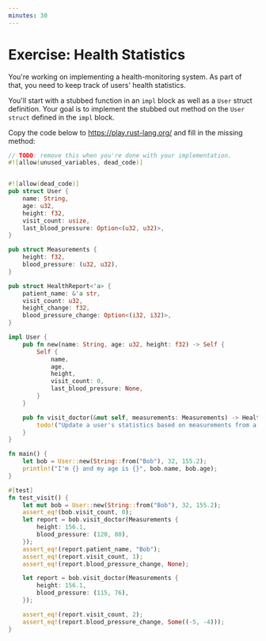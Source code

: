 ```yaml
---
minutes: 30
---
```


# Exercise: Health Statistics

You're working on implementing a health-monitoring system. As part of that, you
need to keep track of users' health statistics.

You'll start with a stubbed function in an `impl` block as well as a `User`
struct definition. Your goal is to implement the stubbed out method on the
`User` `struct` defined in the `impl` block.

Copy the code below to <https://play.rust-lang.org/> and fill in the missing
method:

```rust
// TODO: remove this when you're done with your implementation.
#![allow(unused_variables, dead_code)]


#![allow(dead_code)]
pub struct User {
    name: String,
    age: u32,
    height: f32,
    visit_count: usize,
    last_blood_pressure: Option<(u32, u32)>,
}

pub struct Measurements {
    height: f32,
    blood_pressure: (u32, u32),
}

pub struct HealthReport<'a> {
    patient_name: &'a str,
    visit_count: u32,
    height_change: f32,
    blood_pressure_change: Option<(i32, i32)>,
}

impl User {
    pub fn new(name: String, age: u32, height: f32) -> Self {
        Self {
            name,
            age,
            height,
            visit_count: 0,
            last_blood_pressure: None,
        }
    }

    pub fn visit_doctor(&mut self, measurements: Measurements) -> HealthReport {
        todo!("Update a user's statistics based on measurements from a visit to the doctor")
    }
}

fn main() {
    let bob = User::new(String::from("Bob"), 32, 155.2);
    println!("I'm {} and my age is {}", bob.name, bob.age);
}

#[test]
fn test_visit() {
    let mut bob = User::new(String::from("Bob"), 32, 155.2);
    assert_eq!(bob.visit_count, 0);
    let report = bob.visit_doctor(Measurements {
        height: 156.1,
        blood_pressure: (120, 80),
    });
    assert_eq!(report.patient_name, "Bob");
    assert_eq!(report.visit_count, 1);
    assert_eq!(report.blood_pressure_change, None);

    let report = bob.visit_doctor(Measurements {
        height: 156.1,
        blood_pressure: (115, 76),
    });

    assert_eq!(report.visit_count, 2);
    assert_eq!(report.blood_pressure_change, Some((-5, -4)));
}
```
